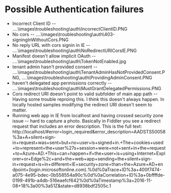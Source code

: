 # Possible Authentication failures

- Incorrect Client ID -- ..\..\images\troubleshooting\auth\IncorrectClientID.PNG
- No cors -- ..\..\images\troubleshooting\auth\403-signingInWithoutCors.PNG
- No reply URL with cors signin in IE -- ..\..\images\troubleshooting\auth\NoRedirectURICorsIE.PNG
- Manifest doesn't allow implicit OAuth -- ..\..\images\troubleshooting\auth\TokenNotEnabled.jpg
- tenant admin hasn't provided consent -- ..\..\images\troubleshooting\auth\TenantAdminHasNotProvidedConsent.PNG, ..\..\images\troubleshooting\auth\ProvidingAdminConsent.PNG
- haven't delegated app permissions correctly -- ..\..\images\troubleshooting\auth\MustGrantDelegatedPermissions.PNG
- Cors redirect URI doesn't point to valid subfolder of main app path -- Having some trouble reproing this. I think this doesn't always happen. In locally hosted samples modifying the redirect URI doesn't seem to matter.
- Running web app in IE from localhost and having crossed security zone issue -- hard to capture a photo. Basically in Fiddler you see a redirect request that includes an error description. This is the full text: http://localhost/#error=login_required&error_description=AADSTS50058%3a+A+silent+sign-in+request+was+sent+but+no+user+is+signed+in.+The+cookies+used+to+represent+the+user%27s+session+were+not+sent+in+the+request+to+Azure+AD.+This+can+happen+if+the+user+is+using+Internet+Explorer+or+Edge%2c+and+the+web+app+sending+the+silent+sign-in+request+is+in+different+IE+security+zone+than+the+Azure+AD+endpoint+(login.microsoftonline.com).%0d%0aTrace+ID%3a+400f7474-a075-4e95-bdec-0b558554a90c%0d%0aCorrelation+ID%3a+0bffffde-0199-491b-a4db-516eaefcf642%0d%0aTimestamp%3a+2016-11-08+18%3a00%3a51Z&state=d8938bdf2505c.1
